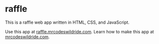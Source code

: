 # raffle

This is a raffle web app written in HTML, CSS, and JavaScript.

Use this app at [raffle.mrcodeswildride.com](https://raffle.mrcodeswildride.com/).
Learn how to make this app at [mrcodeswildride.com](https://www.mrcodeswildride.com/).